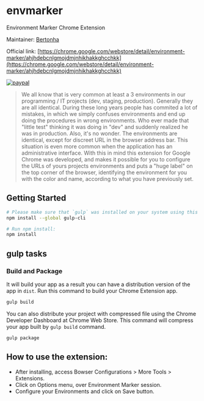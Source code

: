 # envmarker
Environment Marker Chrome Extension

Maintainer: [Bertonha](https://github.com/geovanneb)

Official link: [https://chrome.google.com/webstore/detail/environment-marker/ahjhdebcnlgmojdmjnhikhakkghcchkk](https://chrome.google.com/webstore/detail/environment-marker/ahjhdebcnlgmojdmjnhikhakkghcchkk)

[![paypal](https://www.paypalobjects.com/en_US/i/btn/btn_donateCC_LG.gif)](https://www.paypal.com/cgi-bin/webscr?cmd=_donations&business=SRFRGVMAUJB3N&currency_code=BRL&source=url)

> We all know that is very common at least a 3 environments in our programming / IT projects (dev, staging, production). Generally they are all identical.
During these long years people has commited a lot of mistakes, in which we simply confuses environments and end up doing the procedures in wrong environments.
Who ever made that "little test" thinking it was doing in "dev" and suddenly realized he was in production. Also, it's no wonder. The environments are identical, except for discreet URL in the browser address bar. This situation is even more common when the application has an administrative interface.
With this in mind this extension for Google Chrome was developed, and makes it possible for you to configure the URLs of yours projects environments and puts a "huge label" on the top corner of the browser, identifying the environment for you 
with the color and name, according to what you have previously set.

## Getting Started

```sh
# Please make sure that `gulp` was installed on your system using this command:
npm install --global gulp-cli

# Run npm install:
npm install
```

## gulp tasks

### Build and Package

It will build your app as a result you can have a distribution version of the app in `dist`. Run this command to build your Chrome Extension app.

```bash
gulp build
```

You can also distribute your project with compressed file using the Chrome Developer Dashboard at Chrome Web Store. This command will compress your app built by `gulp build` command.

```bash
gulp package
```

## How to use the extension:

- After installing, access Bowser Configurations > More Tools > Extensions.
- Click on Options menu, over Environment Marker session.
- Configure your Environments and click on Save button.
